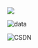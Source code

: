 <img src="https://readme-typing-svg.herokuapp.com/?lines=Welcom%20to%20My%20Page;This%20is%20Feudalman&font=Roboto" />

<!-- <img src="https://visitor-badge.glitch.me/badge?page_id=github.com/Feudalman&right_color=red" /> -->

![data](https://github-readme-stats.vercel.app/api?username=Feudalman&show_icons=true&theme=radical&count_private=true)

<!-- ![Top Langs](https://github-readme-stats.vercel.app/api/top-langs/?username=Feudalman&layout=compact&theme=tokyonight) -->

![CSDN](https://stats.justsong.cn/api/csdn?id=沧州刺史&theme=dark)